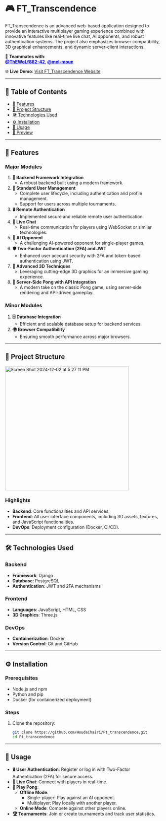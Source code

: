 # 🎮 FT_Transcendence

FT_Transcendence is an advanced web-based application designed to provide an interactive multiplayer gaming experience combined with innovative features like real-time live chat, AI opponents, and robust authentication systems. The project also emphasizes browser compatibility, 3D graphical enhancements, and dynamic server-client interactions.

👥 **Teammates with**:  
<a href="https://github.com/ThEWoLf882-42" style="color: blue;"><b>@ThEWoLf882-42</b></a>,
<a href="https://github.com/mel-moun" style="color: blue;"><b>@mel-moun</b></a>

🌐 **Live Demo**: [Visit FT_Transcendence Website](https://89.42.88.113/)

---

## 📖 Table of Contents

-   [🌟 Features](#-features)
-   [📂 Project Structure](#-project-structure)
-   [🛠️ Technologies Used](#️-technologies-used)
-   [⚙️ Installation](#️-installation)
-   [🚀 Usage](#-usage)
-   [🌆 Preview](#-preview)

---

## 🌟 Features

### Major Modules

1. **🚀 Backend Framework Integration**
    - A robust backend built using a modern framework.
2. **👤 Standard User Management**
    - Complete user lifecycle, including authentication and profile management.
    - Support for users across multiple tournaments.
3. **🔒 Remote Authentication**
    - Implemented secure and reliable remote user authentication.
4. **💬 Live Chat**
    - Real-time communication for players using WebSocket or similar technologies.
5. **🤖 AI Opponent**
    - A challenging AI-powered opponent for single-player games.
6. **🛡️ Two-Factor Authentication (2FA) and JWT**
    - Enhanced user account security with 2FA and token-based authentication using JWT.
7. **🎨 Advanced 3D Techniques**
    - Leveraging cutting-edge 3D graphics for an immersive gaming experience.
8. **🏓 Server-Side Pong with API Integration**
    - A modern take on the classic Pong game, using server-side rendering and API-driven gameplay.

### Minor Modules

1. **🗄️ Database Integration**
    - Efficient and scalable database setup for backend services.
2. **🌍 Browser Compatibility**
    - Ensuring smooth performance across major browsers.

---

## 📂 Project Structure

<img width="400" alt="Screen Shot 2024-12-02 at 5 27 11 PM" src="https://github.com/user-attachments/assets/aff536b5-35fe-4da8-a632-161069c80914">

### Highlights

-   **Backend**: Core functionalities and API services.
-   **Frontend**: All user interface components, including 3D assets, textures, and JavaScript functionalities.
-   **DevOps**: Deployment configuration (Docker, CI/CD).

---

## 🛠️ Technologies Used

### Backend

-   **Framework**: Django
-   **Database**: PostgreSQL
-   **Authentication**: JWT and 2FA mechanisms

### Frontend

-   **Languages**: JavaScript, HTML, CSS
-   **3D Graphics**: Three.js

### DevOps

-   **Containerization**: Docker
-   **Version Control**: Git and GitHub

---

## ⚙️ Installation

### Prerequisites

-   Node.js and npm
-   Python and pip
-   Docker (for containerized deployment)

### Steps

1. Clone the repository:
    ```bash
    git clone https://github.com/HoudaChairi/Ft_transcendence.git
    cd Ft_transcendence
    ```

---

## 🚀 Usage

-   **🔒 User Authentication**: Register or log in with Two-Factor Authentication (2FA) for secure access.
-   **💬 Live Chat**: Connect with players in real-time.
-   **🏓 Play Pong**:
    -   **Offline Mode**:
        -   Single-player: Play against an AI opponent.
        -   Multiplayer: Play locally with another player.
    -   **Online Mode**: Compete against other players online.
-   **🏆 Tournaments**: Join or create tournaments and track user statistics.
